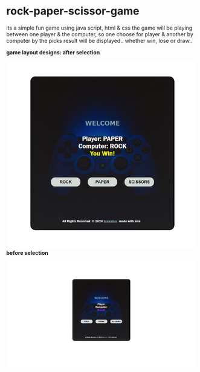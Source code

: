 # rock-paper-scissor-game
its a simple fun game using java script, html &amp; css 
the game will be playing between one player & the computer, so one choose for player & another by computer 
by the picks result will be displayed.. whether win, lose or draw..

<b>game layout designs: after selection </b>

<img align="left" alt="coding" width="500" padding-top="50px" src="https://github.com/Diganta02/rock-paper-scissor-game/blob/main/resultn.png"><br>




<b>before selection </b><br>

<img align="left" alt="coding" width="500" padding-top="100px" src="https://github.com/Diganta02/rock-paper-scissor-game/blob/main/result1.png">

